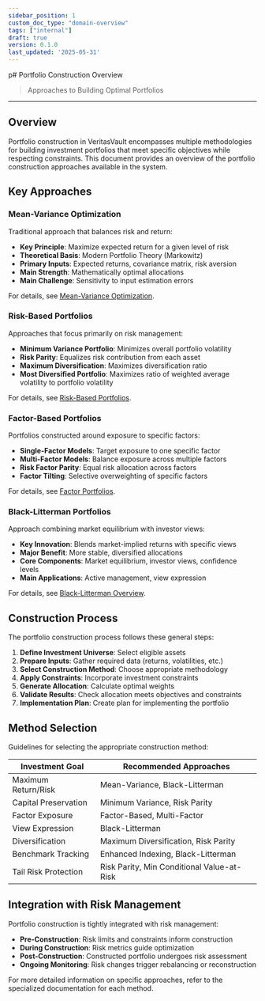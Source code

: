 ```yaml
---
sidebar_position: 1
custom_doc_type: "domain-overview"
tags: ["internal"]
draft: true
version: 0.1.0
last_updated: '2025-05-31'
---
```


p# Portfolio Construction Overview

> Approaches to Building Optimal Portfolios

---

## Overview

Portfolio construction in VeritasVault encompasses multiple methodologies for building investment portfolios that meet specific objectives while respecting constraints. This document provides an overview of the portfolio construction approaches available in the system.

## Key Approaches

### Mean-Variance Optimization

Traditional approach that balances risk and return:

* **Key Principle**: Maximize expected return for a given level of risk
* **Theoretical Basis**: Modern Portfolio Theory (Markowitz)
* **Primary Inputs**: Expected returns, covariance matrix, risk aversion
* **Main Strength**: Mathematically optimal allocations
* **Main Challenge**: Sensitivity to input estimation errors

For details, see [Mean-Variance Optimization](./mean-variance-optimization.md).

### Risk-Based Portfolios

Approaches that focus primarily on risk management:

* **Minimum Variance Portfolio**: Minimizes overall portfolio volatility
* **Risk Parity**: Equalizes risk contribution from each asset
* **Maximum Diversification**: Maximizes diversification ratio
* **Most Diversified Portfolio**: Maximizes ratio of weighted average volatility to portfolio volatility

For details, see [Risk-Based Portfolios](./risk-based-portfolios.md).

### Factor-Based Portfolios

Portfolios constructed around exposure to specific factors:

* **Single-Factor Models**: Target exposure to one specific factor
* **Multi-Factor Models**: Balance exposure across multiple factors
* **Risk Factor Parity**: Equal risk allocation across factors
* **Factor Tilting**: Selective overweighting of specific factors

For details, see [Factor Portfolios](../factor-portfolios.md).

### Black-Litterman Portfolios

Approach combining market equilibrium with investor views:

* **Key Innovation**: Blends market-implied returns with specific views
* **Major Benefit**: More stable, diversified allocations
* **Core Components**: Market equilibrium, investor views, confidence levels
* **Main Applications**: Active management, view expression

For details, see [Black-Litterman Overview](black-litterman/black-litterman-overview.md).

## Construction Process

The portfolio construction process follows these general steps:

1. **Define Investment Universe**: Select eligible assets
2. **Prepare Inputs**: Gather required data (returns, volatilities, etc.)
3. **Select Construction Method**: Choose appropriate methodology
4. **Apply Constraints**: Incorporate investment constraints
5. **Generate Allocation**: Calculate optimal weights
6. **Validate Results**: Check allocation meets objectives and constraints
7. **Implementation Plan**: Create plan for implementing the portfolio

## Method Selection

Guidelines for selecting the appropriate construction method:

| Investment Goal | Recommended Approaches |
|-----------------|------------------------|
| Maximum Return/Risk | Mean-Variance, Black-Litterman |
| Capital Preservation | Minimum Variance, Risk Parity |
| Factor Exposure | Factor-Based, Multi-Factor |
| View Expression | Black-Litterman |
| Diversification | Maximum Diversification, Risk Parity |
| Benchmark Tracking | Enhanced Indexing, Black-Litterman |
| Tail Risk Protection | Risk Parity, Min Conditional Value-at-Risk |

## Integration with Risk Management

Portfolio construction is tightly integrated with risk management:

* **Pre-Construction**: Risk limits and constraints inform construction
* **During Construction**: Risk metrics guide optimization
* **Post-Construction**: Constructed portfolio undergoes risk assessment
* **Ongoing Monitoring**: Risk changes trigger rebalancing or reconstruction

For more detailed information on specific approaches, refer to the specialized documentation for each method.